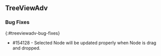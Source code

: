 ## TreeViewAdv

### Bug Fixes
{:#treeviewadv-bug-fixes}

* \#154128 - Selected Node will be updated properly when Node is drag and dropped. 
